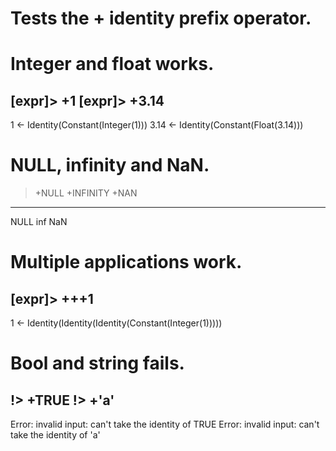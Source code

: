 # Tests the + identity prefix operator.

# Integer and float works.
[expr]> +1
[expr]> +3.14
---
1 ← Identity(Constant(Integer(1)))
3.14 ← Identity(Constant(Float(3.14)))

# NULL, infinity and NaN.
> +NULL
> +INFINITY
> +NAN
---
NULL
inf
NaN

# Multiple applications work.
[expr]> +++1
---
1 ← Identity(Identity(Identity(Constant(Integer(1)))))

# Bool and string fails.
!> +TRUE
!> +'a'
---
Error: invalid input: can't take the identity of TRUE
Error: invalid input: can't take the identity of 'a'
